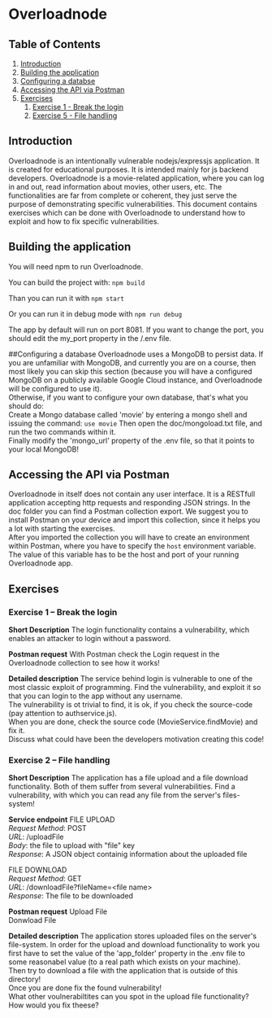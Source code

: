 # Overloadnode

## Table of Contents
1. [Introduction](#Introduction)
2. [Building the application](#Build)
2. [Configuring a databse](#DBConfig)
3. [Accessing the API via Postman](#Postman)
4. [Exercises](#Exercises)
    1.  [Exercise 1 - Break the login](#Exercise_login)
    1.  [Exercise 5 - File handling](#Exercise_file)

<a name="Introduction"></a>
## Introduction 

Overloadnode is an intentionally vulnerable nodejs/expressjs application. It is created for educational purposes. It is intended mainly for js backend developers.
Overloadnode is a movie-related application, where you can log in and out, read information about movies, other users, etc. The functionalities are far from complete or coherent, they just serve the purpose of demonstrating specific vulnerabilities.
This document contains exercises which can be done with Overloadnode to understand how to exploit and how to fix specific vulnerabilities.

<a name="Build"></a>
## Building the application 

You will need npm to run Overloadnode.  

You can build the project with:
```npm build```

Than you can run it with 
```npm start```

Or you can run it in debug mode with 
```npm run debug```

The app by default will run on port 8081. If you want to change the port, you should edit the my_port property in the /.env file.

<a name="DBConfig"></a>
##Configuring a database
Overloadnode uses a MongoDB to persist data. 
If you are unfamiliar with MongoDB, and currently you are on a course, then most likely you can skip this section (because you will have a configured MongoDB on a publicly available Google Cloud instance, and Overloadnode will be configured to use it).  
Otherwise, if you want to configure your own database, that's what you should do:  
Create a Mongo database called 'movie' by entering a mongo shell and issuing the command:
```use movie```
Then open the doc/mongoload.txt file, and run the two commands within it.  
Finally modify the 'mongo_url' property of the .env file, so that it points to your local MongoDB!


<a name="Postman"></a>
## Accessing the API via Postman 
Overloadnode in itself does not contain any user interface. It is a RESTfull application accepting http requests and responding JSON strings. In the doc folder you can find a Postman collection export. We suggest you to install Postman on your device and import this collection, since it helps you a lot with starting the exercises.  
After you imported the collection you will have to create an environment within Postman, where you have to specify the ```host``` environment variable. The value of this variable has to be the host and port of your running Overloadnode app.

<a name="Exercises"></a>
## Exercises 

<a name="Exercise_login"></a>
### Exercise 1 – Break the login
**Short Description**
The login functionality contains a vulnerability, which enables an attacker to login without a password.


**Postman request**
With Postman check the Login request in the Overloadnode collection to see how it works!

**Detailed description**
The service behind login is vulnerable to one of the most classic exploit of programming. Find the vulnerability, and exploit it so that you can login to the app without any username.    
The vulnerability is ot trivial to find, it is ok, if you check the source-code (pay attention to authservice.js).   
When you are done, check the source code (MovieService.findMovie) and fix it.   
Discuss what could have been the developers motivation creating this code!  

<a name="Exercise_file"></a>
### Exercise 2 – File handling
**Short Description**
The application has a file upload and a file download functionality. Both of them suffer from several vulnerabilities. Find a vulnerability, with which you can read any file from the server's files-system!

**Service endpoint**
FILE UPLOAD  
*Request Method*: POST  
*URL*: /uploadFile  
*Body*: the file to upload with "file" key  
*Response*: A JSON object containig information about the uploaded file  

FILE DOWNLOAD  
*Request Method*: GET  
*URL*: /downloadFile?fileName=&lt;file name&gt;  
*Response*:  The file to be downloaded  

**Postman request**
Upload File  
Donwload File  

**Detailed description**
The application stores uploaded files on the server's file-system. In order for the upload and download functionality to work you first have to set the value of the 'app_folder' property in the .env file to some reasonabel value (to a real path which exists on your machine).  
Then try to download a file with the application that is outside of this directory!  
Once you are done fix the found vulnerability!  
What other voulnerabiltites can you spot in the upload file functionality? How would you fix theese?  

